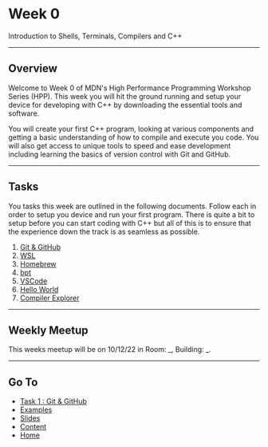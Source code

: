 # Week 0

Introduction to Shells, Terminals, Compilers and C++

---

## Overview

Welcome to Week 0 of MDN's High Performance Programming Workshop Series (HPP). This week you will hit the ground running and setup your device for developing with C++ by downloading the essential tools and software.

You will create your first C++ program, looking at various components and getting a basic understanding of how to compile and execute you code. You will also get access to unique tools to speed and ease development including learning the basics of version control with Git and GitHub.

---

## Tasks

You tasks this week are outlined in the following documents. Follow each in order to setup you device and run your first program. There is quite a bit to setup before you can start coding with C++ but all of this is to ensure that the experience down the track is as seamless as possible.

1. [Git & GitHub](/content/week0/tasks/github.md)
2. [WSL](/content/week0/tasks/wsl.md)
3. [Homebrew](/content/week0/tasks/homebrew.md)
4. [bpt](/content/week0/tasks/bpt.md)
5. [VSCode](/content/week0/tasks/vscode.md)
6. [Hello World](/content/week0/tasks/helloworld.md)
7. [Compiler Explorer](/content/week0/tasks/godbolt.md)

---

## Weekly Meetup

This weeks meetup will be on 10/12/22 in Room: _, Building: _.

---

## Go To

- [Task 1 : Git & GitHub](/content/week0/tasks/github.md)
- [Examples](/content/week0/examples/README.md)
- [Slides](/content/week0/slides/README.md)
- [Content](/content/README.md)
- [Home](/README.md)

